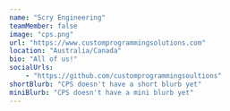 ```yaml
---
name: "Scry Engineering"
teamMember: false
image: "cps.png"
url: "https://www.customprogrammingsolutions.com"
location: "Australia/Canada"
bio: "All of us!"
socialUrls:
    - "https://github.com/customprogrammingsoultions"
shortBlurb: "CPS doesn't have a short blurb yet"
miniBlurb: "CPS doesn't have a mini blurb yet"
---
```

